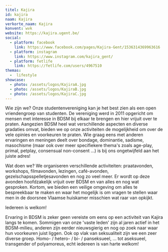```yaml
---
titel: Kajira
id: kajira
naam: Kajira
verkorte_naam: Kajira
konvent: wvk
website: https://kajira.ugent.be/
social:
  - platform: facebook
    link: https://www.facebook.com/pages/Kajira-Gent/1536314369963616
  - platform: instagram
    link: https://www.instagram.com/kajira_gent/
  - platform: fetlife
    link: https://fetlife.com/users/4967510
themas:
  -  lifestyle
showcase:
  - photo: /assets/logos/KajiraA.jpg
  - photo: /assets/logos/KajiraB.jpg
  - photo: /assets/logos/KajiraC.jpg
---
```


Wie zijn we?
Onze studentenvereniging kan je het best zien als een open vriendengroep van studenten. De vereniging werd in 2011 opgericht om mensen met interesse in BDSM bij elkaar te brengen en hier vrijuit over te praten. Aangezien BDSM heel wat verschillende aspecten en diverse gradaties omvat, bieden we op onze activiteiten de mogelijkheid om over de vele opinies en voorkeuren te praten.
Wie graag eens met anderen ervaringen en meningen deelt over bondage, dominantie, sadisme, masochisme (maar ook over meer specifiekere thema's zoals age-play, primal, petplay, consensual non-consent ...) is bij ons ongetwijfeld aan het juiste adres!

Wat doen we?
We organiseren verschillende activiteiten: praatavonden, workshops, filmavonden, lezingen, café-avonden, gezelschapsspelletjesavonden en nog zo veel meer. Er wordt op deze avonden hoofdzakelijk vrijuit over BDSM en van alles en nog wat gesproken.
Kortom, we bieden een veilige omgeving om alles te bespreekbaar te maken en waar het mogelijk is om vragen te stellen waar men in de doorsnee Vlaamse huiskamer misschien wat raar van opkijkt.

Iedereen is welkom!

Ervaring in BDSM is zeker geen vereiste om eens op een activiteit van Kajira langs te komen. Sommigen van onze 'vaste leden' zijn al jaren actief in het BDSM-milieu, anderen zijn eerder nieuwsgierig en nog op zoek naar waar hun voorkeuren juist liggen. Ook op vlak van seksualiteit zijn we een zeer diverse groep. Homo- / hetero- / bi- / panseksueel, ... tot aseksueel, transgender of polyamoreus, echt iedereen is van harte welkom!
